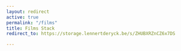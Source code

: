 ```yaml
---
layout: redirect
active: true
permalink: "/films"
title: Films Stack
redirect_to: https://storage.lennertderyck.be/s/ZHUBXRZnCZ6x7DS

---
```

